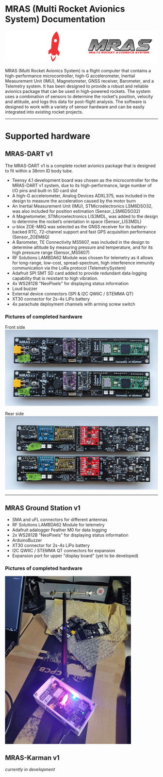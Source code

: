 # MRAS (Multi Rocket Avionics System) Documentation

![](docs/images/sunride_mras.png)

MRAS (Multi Rocket Avionics System) is a flight computer that contains a high-performance microcontroller, high-G
accelerometer, Inertial Measurement Unit (IMU), Magnetometer, GNSS receiver,
Barometer, and a Telemetry system. It has been designed to provide a robust and reliable avionics package that can be
used in high-powered rockets. The system uses a combination of sensors to determine the rocket's position, velocity and
attitude, and logs this data for post-flight analysis. The software is designed to work with a variety of sensor
hardware and can be easily integrated into existing rocket projects.

---

# Supported hardware

## MRAS-DART v1

The MRAS-DART v1 is a complete rocket avionics package that is designed to fit within a 38mm ID body tube.

- Teensy 4.1 development board was chosen as the microcontroller for the MRAS-DART v1 system, due to its
  high-performance, large number of I/O pins and built-in SD card slot
- A high-G accelerometer, Analog Devices ADXL375, was included in the design to measure the acceleration caused by the
  motor burn
- An Inertial Measurement Unit (IMU), STMicroelectronics LSM6DSO32, was also included for position estimation (Sensor_LSM6DSO32)
- A Magnetometer, STMicroelectronics LIS3MDL, was added to the design to determine the rocket’s orientation in space (Sensor_LIS3MDL)
- u-blox ZOE-M8Q was selected as the GNSS receiver for its battery-backed RTC, 72-channel support and fast GPS 
  acquisition performance (Sensor_ZOEM8Q)
- A Barometer, TE Connectivity MS5607, was included in the design to determine altitude by measuring pressure and
  temperature, and for its high pressure range (Sensor_MS5607)
- RF Solutions LAMBDA62 Module was chosen for telemetry as it allows for long-range, low-cost, spread-spectrum, high
  interference immunity communication via the LoRa protocol (TelemetrySystem)
- Adafruit SPI SMT SD card added to provide redundant data logging capability that is resistant to high vibration.
- 4x WS2812B "NeoPixels" for displaying status information
- Loud buzzer
- External device connectors (SPI & I2C QWIIC / STEMMA QT)
- XT30 connector for 2s-4s LiPo battery
- 4x parachute deployment channels with arming screw switch

### Pictures of completed hardware

Front side
![](docs/images/mras_hardware_front.jpg)

Rear side
![](docs/images/mras_hardware_back.jpg)

---

## MRAS Ground Station v1

- SMA and uFL connectors for different antennas
- RF Solutions LAMBDA62 Module for telemetry
- Adafruit adalogger Feather M0 for data logging
- 2x WS2812B "NeoPixels" for displaying status information
- ArduinoBuzzer
- XT30 connector for 2s-4s LiPo battery
- I2C QWIIC / STEMMA QT connectors for expansion
- Expansion port for upper "display board" (yet to be developed)

### Pictures of completed hardware

![](docs/images/mras_ground_station_v1.jpg)

## MRAS-Karman v1

_currently in development_
